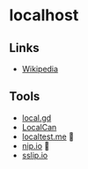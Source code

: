 # localhost

## Links

- [Wikipedia](https://en.wikipedia.org/wiki/Localhost)

## Tools

- [local.gd](https://local.gd)
- [LocalCan](/localcan.md)
- [localtest.me](https://readme.localtest.me) 🌟
- [nip.io](https://nip.io) 🌟
- [sslip.io](https://sslip.io)
